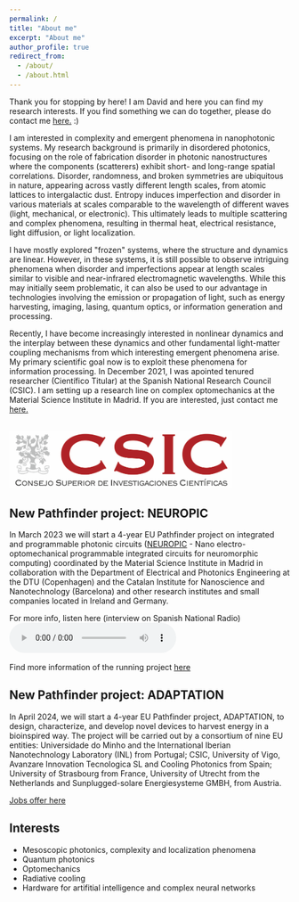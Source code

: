 ```yaml
---
permalink: /
title: "About me"
excerpt: "About me"
author_profile: true
redirect_from: 
  - /about/
  - /about.html
---
```


Thank you for stopping by here! I am David and here you can find my research interests. If you find something we can do together, please do contact me <u><a href="mailto:pd.garcia@csic.es">here</a>.</u> :)

I am interested in complexity and emergent phenomena in nanophotonic systems. My research background is primarily in disordered photonics, focusing on the role of fabrication disorder in photonic nanostructures where the components (scatterers) exhibit short- and long-range spatial correlations. Disorder, randomness, and broken symmetries are ubiquitous in nature, appearing across vastly different length scales, from atomic lattices to intergalactic dust. Entropy induces imperfection and disorder in various materials at scales comparable to the wavelength of different waves (light, mechanical, or electronic). This ultimately leads to multiple scattering and complex phenomena, resulting in thermal heat, electrical resistance, light diffusion, or light localization.

I have mostly explored "frozen" systems, where the structure and dynamics are linear. However, in these systems, it is still possible to observe intriguing phenomena when disorder and imperfections appear at length scales similar to visible and near-infrared electromagnetic wavelengths. While this may initially seem problematic, it can also be used to our advantage in technologies involving the emission or propagation of light, such as energy harvesting, imaging, lasing, quantum optics, or information generation and processing.

Recently, I have become increasingly interested in nonlinear dynamics and the interplay between these dynamics and other fundamental light-matter coupling mechanisms from which interesting emergent phenomena arise. My primary scientific goal now is to exploit these phenomena for information processing. In December 2021, I was apointed tenured researcher (Científico Titular) at the Spanish National Research Council (CSIC). I am setting up a research line on complex optomechanics at the Material Science Institute in Madrid. If you are interested, just contact me <u><a href="mailto:pd.garcia@csic.es">here</a>.</u>

<br/><img src='/images/CSIC.png' alt="drawing" width="400"/>

**New Pathfinder project: NEUROPIC**
------
In March 2023 we will start a 4-year EU Pathfinder project on integrated and programmable photonic circuits ([NEUROPIC](https://www.neuropic-project.com/) - Nano electro-optomechanical programmable integrated circuits for neuromorphic computing) coordinated by the Material Science Institute in Madrid in collaboration with the Department of Electrical and Photonics Engineering at the DTU (Copenhagen) and the Catalan Institute for Nanoscience and Nanotechnology (Barcelona) and other research institutes and small companies located in Ireland and Germany. 

For more info, listen here (interview on Spanish National Radio) <audio controls> <source src="files/Marca_España.mp3" type="audio/mpeg"> </audio>

Find more information of the running project [here](https://www.neuropic-project.com/)

**New Pathfinder project: ADAPTATION**
------
In April 2024, we will start a 4-year EU Pathfinder project, ADAPTATION, to design, characterize, and develop novel devices to harvest energy in a bioinspired way. The project will be carried out by a consortium of nine EU entities: Universidade do Minho and the International Iberian Nanotechnology Laboratory (INL) from Portugal; CSIC, University of Vigo, Avanzare Innovation Tecnologica SL and Cooling Photonics from Spain; University of Strasbourg from France, University of Utrecht from the Netherlands and Sunplugged-solare Energiesysteme GMBH, from Austria.

[Jobs offer here](https://pdgarfer.github.io/positions/)



Interests
------
-	Mesoscopic photonics, complexity and localization phenomena
-	Quantum photonics
-	Optomechanics
-	Radiative cooling
-	Hardware for artifitial intelligence and complex neural networks 


